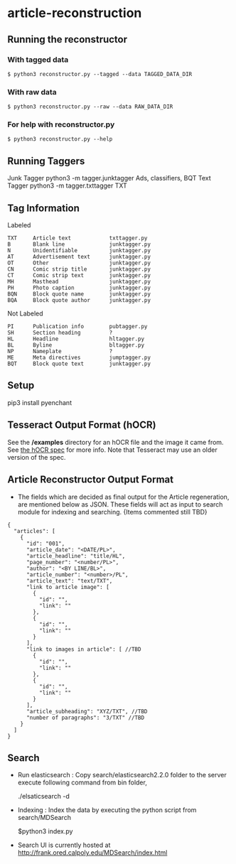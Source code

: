 # article-reconstruction

## Running the reconstructor

### With tagged data
    $ python3 reconstructor.py --tagged --data TAGGED_DATA_DIR

### With raw data
    $ python3 reconstructor.py --raw --data RAW_DATA_DIR

### For help with reconstructor.py
    $ python3 reconstructor.py --help

## Running Taggers

  Junk Tagger     python3 -m tagger.junktagger      Ads, classifiers, BQT
  Text Tagger     python3 -m tagger.txttagger       TXT

## Tag Information

  Labeled

    TXT     Article text            txttagger.py
    B       Blank line              junktagger.py
    N       Unidentifiable          junktagger.py
    AT      Advertisement text      junktagger.py
    OT      Other                   junktagger.py
    CN      Comic strip title       junktagger.py
    CT      Comic strip text        junktagger.py
    MH      Masthead                junktagger.py
    PH      Photo caption           junktagger.py
    BQN     Block quote name        junktagger.py
    BQA     Block quote author      junktagger.py

  Not Labeled

    PI      Publication info        pubtagger.py
    SH      Section heading         ?
    HL      Headline                hltagger.py
    BL      Byline                  bltagger.py
    NP      Nameplate               ?
    ME      Meta directives         jumptagger.py
    BQT     Block quote text        junktagger.py

## Setup

  pip3 install pyenchant

## Tesseract Output Format (hOCR)
See the **/examples** directory for an hOCR file and the image it came from. See [the hOCR spec](https://kba.github.io/hocr-spec/1.2/) for more info. Note that Tesseract may use an older version of the spec.

## Article Reconstructor Output Format

- The fields which are decided as final output for the Article regeneration, are mentioned below as JSON. These fields will act as input to search module for indexing and searching. {Items commented still TBD}
```
{
  "articles": [
    {
      "id": "001",
      "article_date": "<DATE/PL>",
      "article_headline": "title/HL",
      "page_number": "<number/PL>",
      "author": "<BY LINE/BL>",
      "article_number": "<number>/PL",
      "article_text": "text/TXT",
      "link to article image": [
        {
          "id": "",
          "link": ""
        },
        {
          "id": "",
          "link": ""
        }
      ],
      "link to images in article": [ //TBD
        {
          "id": "",
          "link": ""
        },
        {
          "id": "",
          "link": ""
        }
      ],
      "article_subheading": "XYZ/TXT", //TBD
      "number of paragraphs": "3/TXT" //TBD
    }
  ]
}
```

## Search 
- Run elasticsearch : Copy search/elasticsearch2.2.0 folder to the server execute following command from bin folder, 
   
  ./elsaticsearch -d
 
- Indexing : Index the data by executing the python script from search/MDSearch

  $python3 index.py <path to json_data>
  
- Search UI is currently hosted at http://frank.ored.calpoly.edu/MDSearch/index.html  